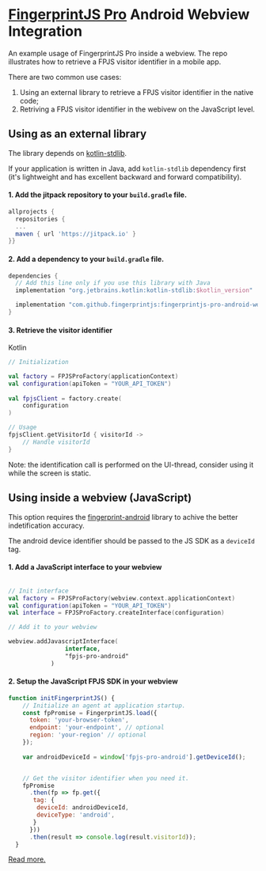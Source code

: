 # [FingerprintJS Pro](https://fingerprintjs.com/) Android Webview Integration

An example usage of FingerprintJS Pro inside a webview. The repo illustrates how to retrieve a FPJS visitor identifier in a mobile app.

There are two common use cases:
1. Using an external library to retrieve a FPJS visitor identifier in the native code;
2. Retriving a FPJS visitor identifier in the webivew on the JavaScript level.

## Using as an external library

The library depends on [kotlin-stdlib](https://kotlinlang.org/api/latest/jvm/stdlib/).

If your application is written in Java, add `kotlin-stdlib` dependency first (it's lightweight and has excellent backward and forward compatibility).

#### 1. Add the jitpack repository to your `build.gradle` file.

```gradle
allprojects {	
  repositories {
  ...
  maven { url 'https://jitpack.io' }	
}}
```

#### 2. Add a dependency to your `build.gradle` file.

```gradle
dependencies {
  // Add this line only if you use this library with Java
  implementation "org.jetbrains.kotlin:kotlin-stdlib:$kotlin_version"

  implementation "com.github.fingerprintjs:fingerprintjs-pro-android-webview-1.0"
}
```

#### 3. Retrieve the visitor identifier

Kotlin

```kotlin
// Initialization

val factory = FPJSProFactory(applicationContext)
val configuration(apiToken = "YOUR_API_TOKEN")
 
val fpjsClient = factory.create(
    configuration
)

// Usage
fpjsClient.getVisitorId { visitorId ->
    // Handle visitorId
}
```

Note: the identification call is performed on the UI-thread, consider using it while the screen is static.


## Using inside a webview (JavaScript)

This option requires the [fingerprint-android](https://github.com/fingerprintjs/fingerprint-android) library to achive the better indetification accuracy. 

The android device identifier should be passed to the JS SDK as a `deviceId` tag.

#### 1. Add a JavaScript interface to your webview

```kotlin

// Init interface
val factory = FPJSProFactory(webview.context.applicationContext)
val configuration(apiToken = "YOUR_API_TOKEN")
val interface = FPJSProFactory.createInterface(configuration)

// Add it to your webview

webview.addJavascriptInterface(
                interface,
                "fpjs-pro-android"
            )
```



#### 2. Setup the JavaScript FPJS SDK in your webview

```js
function initFingerprintJS() {
    // Initialize an agent at application startup.
    const fpPromise = FingerprintJS.load({
      token: 'your-browser-token',
      endpoint: 'your-endpoint', // optional
      region: 'your-region' // optional
    });
    
    var androidDeviceId = window['fpjs-pro-android'].getDeviceId();


    // Get the visitor identifier when you need it.
    fpPromise
      .then(fp => fp.get({
       tag: {
        deviceId: androidDeviceId,
        deviceType: 'android',
       }
      }))
      .then(result => console.log(result.visitorId));
  }
```


[Read more.](https://dev.fingerprintjs.com/docs)
